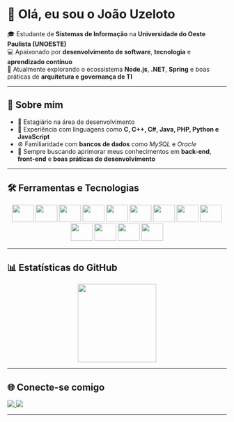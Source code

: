 # 👋 Olá, eu sou o João Uzeloto  

🎓 Estudante de **Sistemas de Informação** na **Universidade do Oeste Paulista (UNOESTE)**  
💻 Apaixonado por **desenvolvimento de software**, **tecnologia** e **aprendizado contínuo**  
🚀 Atualmente explorando o ecossistema **Node.js**, **.NET**, **Spring** e boas práticas de **arquitetura e governança de TI**  

---

## 🧠 Sobre mim  

- 💼 Estagiário na área de desenvolvimento  
- 🧩 Experiência com linguagens como **C, C++, C#, Java, PHP, Python e JavaScript**  
- ⚙️ Familiaridade com **bancos de dados** como *MySQL* e *Oracle*  
- 🌱 Sempre buscando aprimorar meus conhecimentos em **back-end**, **front-end** e **boas práticas de desenvolvimento**

---

## 🛠️ Ferramentas e Tecnologias  

<div align="center">
  
<a><img src="https://cdn.jsdelivr.net/gh/devicons/devicon/icons/html5/html5-original.svg" width="50" height="40"/></a>
<a><img src="https://cdn.jsdelivr.net/gh/devicons/devicon/icons/css3/css3-original.svg" width="50" height="40"/></a>
<a><img src="https://cdn.jsdelivr.net/gh/devicons/devicon/icons/javascript/javascript-original.svg" width="50" height="40"/></a>
<a><img src="https://cdn.jsdelivr.net/gh/devicons/devicon@latest/icons/php/php-original.svg" width="50" height="40"/></a>
<a><img src="https://cdn.jsdelivr.net/gh/devicons/devicon/icons/python/python-original.svg" width="50" height="40"/></a>
<a><img src="https://cdn.jsdelivr.net/gh/devicons/devicon/icons/java/java-original-wordmark.svg"  width="50" height="40"/></a>
<a><img src="https://cdn.jsdelivr.net/gh/devicons/devicon@latest/icons/spring/spring-original-wordmark.svg"  width="50" height="40"/></a>
<a><img src="https://cdn.jsdelivr.net/gh/devicons/devicon@latest/icons/csharp/csharp-original.svg" width="50" height="40"/></a>
<a><img src="https://cdn.jsdelivr.net/gh/devicons/devicon@latest/icons/dotnetcore/dotnetcore-original.svg" width="50" height="40"/></a>
<a><img src="https://cdn.jsdelivr.net/gh/devicons/devicon/icons/cplusplus/cplusplus-original.svg" width="50" height="40"/></a>
<a><img src="https://cdn.jsdelivr.net/gh/devicons/devicon/icons/c/c-original.svg" width="50" height="40"/></a>
<a><img src="https://cdn.jsdelivr.net/gh/devicons/devicon/icons/nodejs/nodejs-original.svg" width="50" height="40"/></a>
<a><img src="https://cdn.jsdelivr.net/gh/devicons/devicon/icons/mongodb/mongodb-original.svg" width="50" height="40"/></a>

</div>

---

## 📊 Estatísticas do GitHub  

<div align="center">
  <a href="https://github.com/joaouzeloto">
    <img height="180em" src="https://github-readme-stats-sigma-five.vercel.app/api/top-langs/?username=joaouzeloto&layout=compact&langs_count=7&theme=graywhite&cache_seconds=3600"/>
  </a>
</div>

---

## 🌐 Conecte-se comigo  

<a href="https://www.linkedin.com/in/joaouzeloto/" target="_blank">
  <img src="https://img.shields.io/badge/-LinkedIn-%230077B5?style=for-the-badge&logo=linkedin&logoColor=white"/>
</a>
<a href="mailto:joaouzeloto@gmail.com">
  <img src="https://img.shields.io/badge/-Gmail-%23EA4335?style=for-the-badge&logo=gmail&logoColor=white"/>
</a>

---

